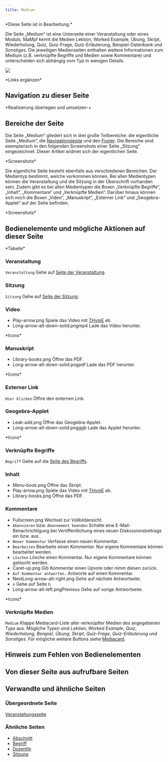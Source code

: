 ```yaml
---
title: Medium
---
```

\*Diese Seite ist in Bearbeitung.\*

Die Seite „Medium“ ist eine Unterseite einer Veranstaltung oder eines Moduls. MaMpf kennt die Medien Lektion, Worked Example, Übung, Skript, Wiederholung, Quiz, Quiz-Frage, Quiz-Erläuterung, Beispiel-Datenbank und Sonstiges. Die jeweiligen Medienseiten enthalten weitere Informationen zum Medium (z.B. verknüpfte Begriffe und Medien sowie Kommentare) und unterscheiden sich abhängig vom Typ in wenigen Details.

![](/img/Medium_thumb.png)

\*Links ergänzen\*

## Navigation zu dieser Seite
\*Realisierung überlegen und umsetzen\-+

## Bereiche der Seite
Die Seite „Medium“ gliedert sich in drei große Teilbereiche: die eigentliche Seite „Medium“, die [Navigationsleiste](nav-bar.md) und den [Footer](footer.md). Die Bereiche sind exemplarisch in den folgenden Screenshots einer Seite „Sitzung“ eingezeichnet. Dieser Artikel widmet sich der eigentlichen Seite.

\*Screenshots\*

Die eigentliche Seite besteht ebenfalls aus verschiedenen Bereichen. Der Medientyp bestimmt, welche vorkommen können. Bei allen Medientypen können die Veranstaltung und die Sitzung in der Überschrift vorhanden sein. Zudem gibt es bei allen Medientypen die Boxen „Verknüpfte Begriffe“, „Inhalt“, „Kommentare“ und „Verknüpfte Medien“. Darüber hinaus können sich noch die Boxen „Video“, „Manuskript“, „Externer Link“ und „Geogebra-Applet“ auf der Seite befinden.

\*Screenshots\*

## Bedienelemente und mögliche Aktionen auf dieser Seite
\*Tabelle\*

### Veranstaltung
`Veranstaltung` Gehe auf [Seite der Veranstaltung](event-series.md).

### Sitzung
`Sitzung` Gehe auf [Seite der Sitzung](session.md).

### Video
* Play-arrow.png Spiele das Video mit [THymE](thyme.md) ab.
* Long-arrow-alt-down-solid.pngmp4 Lade das Video herunter.

\*Icons\*

### Manuskript
* Library-books.png Öffne das PDF.
* Long-arrow-alt-down-solid.pngpdf Lade das PDF herunter.

\*Icons\*

### Externer Link
`Hier klicken` Öffne den externen Link.

### Geogebra-Applet
* Leak-add.png Öffne das Geogebra-Applet.
* Long-arrow-alt-down-solid.pngggb Lade das Applet herunter.

\*Icons\*

### Verknüpfte Begriffe
`Begriff` Gehe auf die [Seite des Begriffs](tag.md).

### Inhalt
* Menu-book.png Öffne das Skript.
* Play-arrow.png Spiele das Video mit [THymE](thyme.md) ab.
* Library-books.png Öffne das PDF.

### Kommentare
* Fullscreen.png Wechsel zur Vollbildansicht.
* `Abonnieren` bzw. `Abonnement beenden` Schalte eine E-Mail-Benachrichtigung bei Veröffentlichung eines neuen Diskussionsbeitrags ein bzw. aus.
* `Neuer Kommentar` Verfasse einen neuen Kommentar.
* `Bearbeiten` Bearbeite einen Kommentar. Nur eigene Kommentare können bearbeitet werden.
* `Löschen` Lösche einen Kommentar. Nur eigene Kommentare können gelöscht werden.
* Caret-up.png Gib Kommentar einen Upvote oder nimm diesen zurück.
* `Auf Kommentar antworten.` Antworte auf einen Kommentar.
* NextLong-arrow-alt-right.png Gehe auf nächste Antwortseite.
* `n` Gehe auf Seite n.
* Long-arrow-alt-left.pngPrevious Gehe auf vorige Antwortseite.

\*Icons\*

### Verknüpfte Medien
`Medium` Klappe Mediacard-Liste aller verknüpfter Medien des angegebenen Typs aus. Mögliche Typen sind *Lektion*, *Worked Example*, *Quiz*, *Wiederholung*, *Beispiel*, *Übung*, *Skript*, *Quiz-Frage*, *Quiz-Erläuterung* und *Sonstiges*. Für mögliche weitere Buttons siehe [Mediacard](mediacard.md).

## Hinweis zum Fehlen von Bedienelementen

## Von dieser Seite aus aufrufbare Seiten

## Verwandte und ähnliche Seiten
### Übergeordnete Seite
[Veranstaltungsseite](event-series.md)

### Ähnliche Seiten
* [Abschnitt](section.md)
* [Begriff](tag.md)
* [DozentIn](lecturer.md)
* [Sitzung](session.md)

